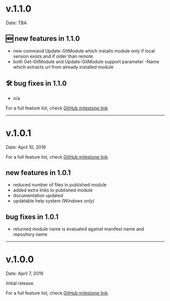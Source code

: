 # v.1.1.0

Date: TBA

## 🆕 new features in 1.1.0
- new command Update-GitModule which installs module only if local version exists and if older than remote
- both Get-GitModule and Update-GitModule support parameter -Name which extracts url from already installed module

## 🛠️ bug fixes in 1.1.0
- n/a

For a full feature list, check [GitHub milestone link](https://github.com/iricigor/InstallModuleFromGit/milestone/4?closed=1).

- - -

# v.1.0.1

Date: April 10, 2019

For a full feature list, check [GitHub milestone link](https://github.com/iricigor/InstallModuleFromGit/milestone/2?closed=1).

## new features in 1.0.1
- reduced number of files in published module
- added extra links to published module
- documentation updated
- updatable help system _(Windows only)_

## bug fixes in 1.0.1
- returned module name is evaluated against manifest name and repository name

- - -

# v.1.0.0

Date: April 7, 2019

Initial release. 

For a full feature list, check [GitHub milestone link](https://github.com/iricigor/InstallModuleFromGit/milestone/1?closed=1).
